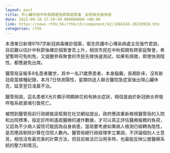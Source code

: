 ```yaml
---
layout: post
title: 中心籲市民中秋假期避免跨家庭聚會　如參與先做快測
date: 2022-09-10 17:59:49.000000000 +08:00
link: https://news.rthk.hk/rthk/ch/component/k2/1666345-20220910.htm
categories: rthk
---
```


本港單日新增9787宗新冠病毒確診個案，衞生防護中心傳染病處主任張竹君說，目前難以估計中秋節後確診個案會否上升，相信市民在中秋假期有跨家庭聚會，希望暫時可免則免，又提醒參與聚會的市民先做快速測試，如果有病徵，即使快測陰性，都應避免出席。

醫管局呈報多8名患者離世，其中一名21歲男患者，本身腦癱，長期卧床，沒有新冠疫苗接種紀錄，本月7日快測陽性，星期四送入聯合醫院急症室後出現心臟休克，延至翌日凌晨不治。

醫管局說，這名患者X光片顯示明顯肺花和有肺炎症狀，相信是由於新冠肺炎併發呼吸系統衰竭引致死亡。 

被問到醫管局前行政總裁梁栢賢在社交網站提出，政府應該重新檢視醫管局的入院和出院標準，指定診所和遙距醫療的運作數據，才可以真正評估醫療服務的負荷，又認為不少病人留院可能因為自身病患，當局要考慮如果病人檢測已經轉為陰性，是否應該剔除計算在住院人數內。醫管局總行政經理李立業說，不評論個別人士意見，相信沒有最完美的計算方法，但目前做法已沿用多時，也最能反映公營醫療系統的壓力和情況。
